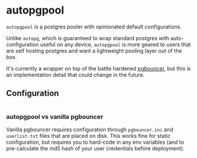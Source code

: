 # autopgpool

`autopgpool` is a postgres pooler with opinionated default configurations.

Unlike `autopg`, which is guaranteed to wrap standard postgres with auto-configuration useful on any device, `autopgpool` is more geared to users that are self hosting postgres and want a lightweight pooling layer out of the box.

It's currently a wrapper on top of the battle hardened [pgbouncer](https://www.pgbouncer.org/), but this is an implementation detail that could change in the future.

## Configuration

```toml
```

### autopgpool vs vanilla pgbouncer

Vanilla pgbouncer requires configuration through `pgbouncer.ini` and `userlist.txt` files that are placed on disk. This works fine for static configuration, but requires you to hard-code in any env variables (and to pre-calculate the md5 hash of your user credentials before deployment).
